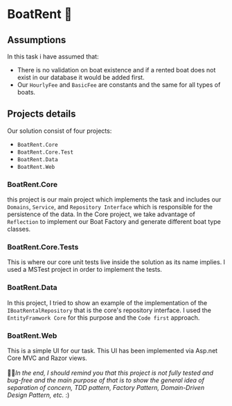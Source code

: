 # BoatRent :speedboat:
## Assumptions 
In this task i have assumed that:
- There is no validation on boat existence and if a rented boat does not exist in our database it would be added first.
- Our `HourlyFee` and `BasicFee` are constants and the same for all types of boats.

## Projects details
Our solution consist of four projects:
- `BoatRent.Core`
- `BoatRent.Core.Test`
- `BoatRent.Data`
- `BoatRent.Web`
### BoatRent.Core
this project is our main project which implements the task and includes our `Domains`, `Service`, and `Repository Interface` which is responsible for the persistence of the data.
In the Core project, we take advantage of `Reflection` to implement our Boat Factory and generate different boat type classes.
### BoatRent.Core.Tests
This is where our core unit tests live inside the solution as its name implies. I used a MSTest project in order to implement the tests.
### BoatRent.Data
In this project, I tried to show an example of the implementation of the `IBoatRentalRepository` that is the core's repository interface. I used the `EntityFramwork Core` 
for this purpose and the `Code first` approach.
### BoatRent.Web
This is a simple UI for our task. This UI has been implemented via Asp.net Core MVC and Razor views.\
\
:rocket::rocket:_In the end, I should remind you that this project is not fully tested and bug-free and the main purpose of that is to show the general idea of separation of concern, TDD pattern, Factory Pattern, 
Domain-Driven Design Pattern, etc._ :)
